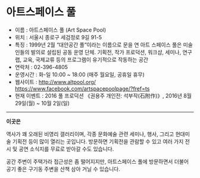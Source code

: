 아트스페이스 풀
=============

* 이름 : 아트스페이스 풀 (Art Space Pool)
* 위치 : 서울시 종로구 세검정로 9길 91-5
* 특징 : 1999년 2월 “대안공간 풀”이라는 이름으로 문을 연 아트 스페이스 풀은 미술인들의 발의로 설립된 공동 운영 단체. 기획전, 작가 프로덕션, 워크샵, 세미나, 연구 랩, 교육, 국제교류 등의 프로그램이 유기적으로 작동하는 공간
* 연락처 : 02-396-4805
* 운영시간 : 화-일 10:00 ~ 18:00 (매주 월요일, 공휴일 휴무)
* 웹사이트 : <http://www.altpool.org/>  <https://www.facebook.com/artspacepoolpage/?fref=ts>
* 현재 이벤트 : 2016 풀 프로덕션 《권용주 개인전: 석부작(石附作)》, 2016년 8월 29일(월) ~ 10월 2일(일) 

* * * 

**이곳은** 

역사가 꽤 오래된 비영리 갤러리이며, 각종 문화예술 관련 세미나, 행사, 그리고 현대미술 기획전 등이 많이 열리는 곳입니다. 방문하면 기획전을 관람할 수 있고 여러 가지 전시 및 공연 소식지를 무료로 받아갈 수도 있습니다. 

공간 주변이 주택가라 접근성은 좀 떨어지지만, 아트스페이스 풀에 방문하면서 더불어 공기 좋은 구기동 주변을 산책 삼아 거닐 수 있습니다. 
